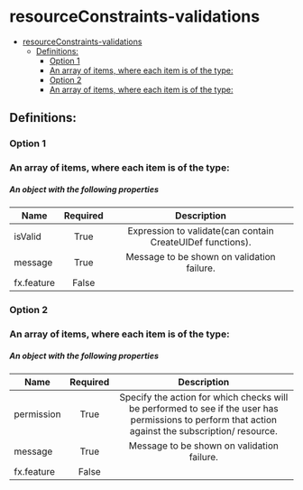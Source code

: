 <a name="resourceconstraints-validations"></a>
# resourceConstraints-validations
* [resourceConstraints-validations](#resourceconstraints-validations)
    * [Definitions:](#resourceconstraints-validations-definitions)
        * [Option 1](#resourceconstraints-validations-definitions-option-1)
        * [An array of items, where each item is of the type:](#resourceconstraints-validations-definitions-an-array-of-items-where-each-item-is-of-the-type)
        * [Option 2](#resourceconstraints-validations-definitions-option-2)
        * [An array of items, where each item is of the type:](#resourceconstraints-validations-definitions-an-array-of-items-where-each-item-is-of-the-type-1)

<a name="resourceconstraints-validations-definitions"></a>
## Definitions:
<a name="resourceconstraints-validations-definitions-option-1"></a>
### Option 1
<a name="resourceconstraints-validations-definitions-an-array-of-items-where-each-item-is-of-the-type"></a>
### An array of items, where each item is of the type:
<a name="resourceconstraints-validations-definitions-an-array-of-items-where-each-item-is-of-the-type-an-object-with-the-following-properties"></a>
##### An object with the following properties
| Name | Required | Description
| ---|:--:|:--:|
|isValid|True|Expression to validate(can contain CreateUIDef functions).
|message|True|Message to be shown on validation failure.
|fx.feature|False|
<a name="resourceconstraints-validations-definitions-option-2"></a>
### Option 2
<a name="resourceconstraints-validations-definitions-an-array-of-items-where-each-item-is-of-the-type-1"></a>
### An array of items, where each item is of the type:
<a name="resourceconstraints-validations-definitions-an-array-of-items-where-each-item-is-of-the-type-1-an-object-with-the-following-properties-1"></a>
##### An object with the following properties
| Name | Required | Description
| ---|:--:|:--:|
|permission|True|Specify the action for which checks will be performed to see if the user has permissions to perform that action against the subscription/ resource.
|message|True|Message to be shown on validation failure.
|fx.feature|False|
